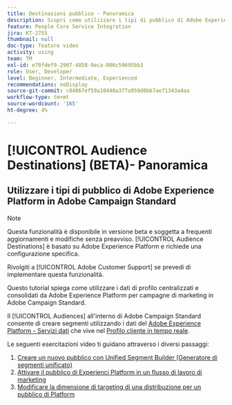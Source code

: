 ```yaml
---
title: Destinazioni pubblico - Panoramica
description: Scopri come utilizzare i tipi di pubblico di Adobe Experience Platform in Adobe Campaign Standard
feature: People Core Service Integration
jira: KT-2755
thumbnail: null
doc-type: feature video
activity: using
team: TM
exl-id: e70fdef9-2907-4858-9eca-006c59695bb3
role: User, Developer
level: Beginner, Intermediate, Experienced
recommendations: noDisplay
source-git-commit: c84867ef59a10448a377a959d0b67ae71343a4aa
workflow-type: tm+mt
source-wordcount: '165'
ht-degree: 4%

---
```


# [!UICONTROL Audience Destinations] (BETA)- Panoramica

## Utilizzare i tipi di pubblico di Adobe Experience Platform in Adobe Campaign Standard

>[!NOTE]
>
>Questa funzionalità è disponibile in versione beta e soggetta a frequenti aggiornamenti e modifiche senza preavviso. [!UICONTROL Audience Destinations] è basato su Adobe Experience Platform e richiede una configurazione specifica.
>
>Rivolgiti a [!UICONTROL Adobe Customer Support] se prevedi di implementare questa funzionalità.
>

Questo tutorial spiega come utilizzare i dati di profilo centralizzati e consolidati da Adobe Experience Platform per campagne di marketing in Adobe Campaign Standard.

Il [!UICONTROL Audiences] all&#39;interno di Adobe Campaign Standard consente di creare segmenti utilizzando i dati del [Adobe Experience Platform - Servizi dati](https://www.adobe.io/apis/experienceplatform/home/services.html) che vive nel [Profilo cliente in tempo reale](https://experienceleague.adobe.com/docs/platform-learn/tutorials/profiles/understanding-the-real-time-customer-profile.html?lang=en).

Le seguenti esercitazioni video ti guidano attraverso i diversi passaggi:

1. [Creare un nuovo pubblico con Unified Segment Builder (Generatore di segmenti unificato)](/help/profiles-and-audiences/audience-destinations/creating-audiences-using-segment-builder.md)
2. [Attivare il pubblico di Experienci Platform in un flusso di lavoro di marketing](/help/profiles-and-audiences/audience-destinations/activating-aep-audiences.md)
3. [Modificare la dimensione di targeting di una distribuzione per un pubblico di Platform](/help/profiles-and-audiences/audience-destinations/changing-targeting-dimension.md)
